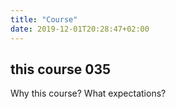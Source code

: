 ```yaml
---
title: "Course"
date: 2019-12-01T20:28:47+02:00
---
```


## this course 035

Why this course? What expectations?
